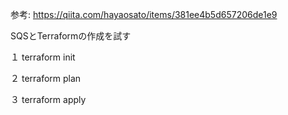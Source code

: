 参考: https://qiita.com/hayaosato/items/381ee4b5d657206de1e9

SQSとTerraformの作成を試す

１
terraform init

２
terraform plan

３
terraform apply